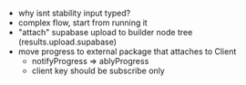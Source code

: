 - why isnt stability input typed?
- complex flow, start from running it
- "attach" supabase upload to builder node tree (results.upload.supabase)
- move progress to external package that attaches to Client
  - notifyProgress => ablyProgress
  - client key should be subscribe only
